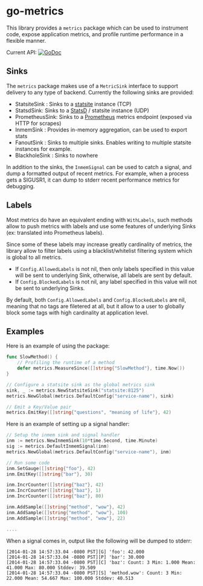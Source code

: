 # go-metrics

This library provides a `metrics` package which can be used to instrument code,
expose application metrics, and profile runtime performance in a flexible
manner.

Current API:
[![GoDoc](https://godoc.org/github.com/armon/go-metrics?status.svg)](https://godoc.org/github.com/armon/go-metrics)

## Sinks

The `metrics` package makes use of a `MetricSink` interface to support delivery
to any type of backend. Currently the following sinks are provided:

- StatsiteSink : Sinks to a [statsite](https://github.com/armon/statsite/)
  instance (TCP)
- StatsdSink: Sinks to a [StatsD](https://github.com/etsy/statsd/) / statsite
  instance (UDP)
- PrometheusSink: Sinks to a [Prometheus](http://prometheus.io/) metrics
  endpoint (exposed via HTTP for scrapes)
- InmemSink : Provides in-memory aggregation, can be used to export stats
- FanoutSink : Sinks to multiple sinks. Enables writing to multiple statsite
  instances for example.
- BlackholeSink : Sinks to nowhere

In addition to the sinks, the `InmemSignal` can be used to catch a signal, and
dump a formatted output of recent metrics. For example, when a process gets a
SIGUSR1, it can dump to stderr recent performance metrics for debugging.

## Labels

Most metrics do have an equivalent ending with `WithLabels`, such methods allow
to push metrics with labels and use some features of underlying Sinks (ex:
translated into Prometheus labels).

Since some of these labels may increase greatly cardinality of metrics, the
library allow to filter labels using a blacklist/whitelist filtering system
which is global to all metrics.

- If `Config.AllowedLabels` is not nil, then only labels specified in this value
  will be sent to underlying Sink, otherwise, all labels are sent by default.
- If `Config.BlockedLabels` is not nil, any label specified in this value will
  not be sent to underlying Sinks.

By default, both `Config.AllowedLabels` and `Config.BlockedLabels` are nil,
meaning that no tags are filetered at all, but it allow to a user to globally
block some tags with high cardinality at application level.

## Examples

Here is an example of using the package:

```go
func SlowMethod() {
    // Profiling the runtime of a method
    defer metrics.MeasureSince([]string{"SlowMethod"}, time.Now())
}

// Configure a statsite sink as the global metrics sink
sink, _ := metrics.NewStatsiteSink("statsite:8125")
metrics.NewGlobal(metrics.DefaultConfig("service-name"), sink)

// Emit a Key/Value pair
metrics.EmitKey([]string{"questions", "meaning of life"}, 42)
```

Here is an example of setting up a signal handler:

```go
// Setup the inmem sink and signal handler
inm := metrics.NewInmemSink(10*time.Second, time.Minute)
sig := metrics.DefaultInmemSignal(inm)
metrics.NewGlobal(metrics.DefaultConfig("service-name"), inm)

// Run some code
inm.SetGauge([]string{"foo"}, 42)
inm.EmitKey([]string{"bar"}, 30)

inm.IncrCounter([]string{"baz"}, 42)
inm.IncrCounter([]string{"baz"}, 1)
inm.IncrCounter([]string{"baz"}, 80)

inm.AddSample([]string{"method", "wow"}, 42)
inm.AddSample([]string{"method", "wow"}, 100)
inm.AddSample([]string{"method", "wow"}, 22)

....
```

When a signal comes in, output like the following will be dumped to stderr:

```
[2014-01-28 14:57:33.04 -0800 PST][G] 'foo': 42.000
[2014-01-28 14:57:33.04 -0800 PST][P] 'bar': 30.000
[2014-01-28 14:57:33.04 -0800 PST][C] 'baz': Count: 3 Min: 1.000 Mean: 41.000 Max: 80.000 Stddev: 39.509
[2014-01-28 14:57:33.04 -0800 PST][S] 'method.wow': Count: 3 Min: 22.000 Mean: 54.667 Max: 100.000 Stddev: 40.513
```
